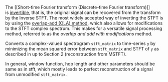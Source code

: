 The [[Short-time Fourier transform (Discrete-time Fourier transform)]] is [invertible](https://en.wikipedia.org/wiki/Invertible_function "Invertible function"), that is, the original signal can be recovered from the transform by the Inverse STFT. The most widely accepted way of inverting the STFT is by using the [overlap-add (OLA) method](https://en.wikipedia.org/wiki/Overlap%E2%80%93add_method "Overlap–add method"), which also allows for modifications to the STFT complex spectrum. This makes for a versatile signal processing method, referred to as the _overlap and add with modifications_ method.

Converts a complex-valued spectrogram `stft_matrix` to time-series `y` by minimizing the mean squared error between `stft_matrix` and STFT of `y` as described in up to Section 2 (reconstruction from MSTFT).

In general, window function, hop length and other parameters should be same as in stft, which mostly leads to perfect reconstruction of a signal from unmodified `stft_matrix`.
